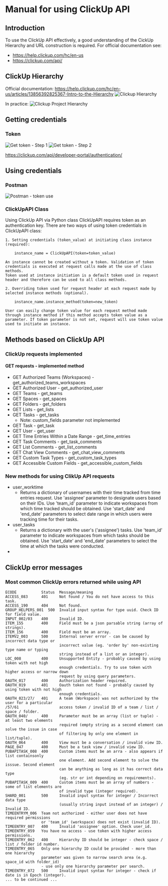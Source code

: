 # Manual for using ClickUp API

## Introduction
To use the ClickUp API effectively, a good understanding of the CickUp Hierarchy and URL construction is required.
For official documentation see:
- https://help.clickup.com/hc/en-us
- https://clickup.com/api/


## ClickUp Hierarchy

Official documentation:
https://help.clickup.com/hc/en-us/articles/13856392825367-Intro-to-the-Hierarchy
![Clickup Hierarchy](clickup_api_screenshots/hierarchy.png)

In practice:
![Clickup Project Hierarchy](clickup_api_screenshots/project_hierarchy.png)

## Getting credentials
### Token

![Get token - Step 1](clickup_api_screenshots/token_step_1.png)
![Get token - Step 2](clickup_api_screenshots/token_step_2.png)

https://clickup.com/api/developer-portal/authentication/


## Using credentials
### Postman

![Postman - token use](clickup_api_screenshots/token_postman.png)

### ClickUpAPI Class

Using ClickUp API via Python class ClickUpAPI requires token as an authentication key.
There are two ways of using token credentials in ClickUpAPI class:

    1. Setting credentials (token_value) at initiating class instance (required):

        instance_name = ClickUpAPI(token=token_value)

    An instance cannot be created without a token. Validation of token credentials is executed at request calls made at the use of class methods.
    Token used at instance initiation is a default token used in request header and therefore can be used to all class methods.

    2. Overriding token used for request header at each request made by selected instance methods (optional).

        instance_name.instance_method(token=new_token)

    User can easily change token value for each request method made through instance method if this method accepts token value as a parameter. If token parameter is not set, request will use token value used to initiate an instance.


## Methods based on ClickUp API

### ClickUp requests implemented
#### GET requests - implemented method
- GET Authorized Teams (Workspaces)     - get_authorized_teams_workspaces
- GET Authorized User                   - get_authorized_user
- GET Teams                             - get_teams
- GET Spaces                            - get_spaces
- GET Folders                           - get_folders
- GET Lists                             - get_lists
- GET Tasks                             - get_tasks
    - Note: custom_fields parameter not implemented
- GET Task                              - get_task
- GET User                              - get_user
- GET Time Entries Within a Date Range  - get_time_entries
- GET Task Comments                     - get_task_comments
- GET List Comments                     - get_list_comments
- GET Chat View Comments                - get_chat_view_comments
- GET Custom Task Types                 - get_custom_task_types
- GET Accessible Custom Fields          - get_accessible_custom_fields

### New methods for using ClikUp API requests
- user_worktime
    - Returns a dictionary of usernames with their time tracked from time entries request.
    Use 'assignee' parameter to designate users based on their IDs.
    Use 'team_id' parameter to indicate workspaces from which time tracked should be obtained.
    Use 'start_date' and 'end_date' parameters to select date range in which users were tracking time for their tasks.
- user_tasks
    - Returns a dictionary with the user's ('assignee') tasks.
    Use 'team_id' parameter to indicate workspaces from which tasks should be obtained.
    Use 'start_date' and 'end_date' parameters to select the time at which the tasks were conducted.
-


## ClickUp error messages
### Most common ClickUp errors returned while using API

    ECODE           Status  Message/meaning
    ACCESS_083      401     Not found / You do not have access to this task.
    ACCESS_190      404     Not found.
    GROUP_HELPERS_001  500  Invalid input syntax for type uuid. Check ID for field value.
    INPUT_002/03    400     Invalid ID.
    ITEM_155        400     Field must be a json parsable string (array of strings).
    ITEM_156        400     Field must be an array.
    ITEMV2_003      500     Internal server error - can be caused by incorrect data type or
                            incorrect value (eg. 'order by' non-existing type name or typing
                            string instead of a list or an integer).
    LOC_008         400     Unsupported Entity - probably caused by using token with not high
                            enough credentials. Try to use token with higher access or narrow down
                            request by using query parameters.
    OAUTH_017       400     Authorization header required.
    OAUTH_019       401     Oauth token not found - probably caused by using token with not high
                            enough credentials.
    OAUTH_023/27/   401     A team (Workspace) was not authorized by the user for a particular
    /57/61                  access token / invalid ID of a team / list / space / folder.
    OAUTH_040/      400     Parameter must be an array (list or tuple) - at least two elements
                            required (empty string as a second element can solve the issue in case
                            of filtering by only one element in list/tuple).
    OAUTH_064       400     View must be a conversation / invalid view ID.
    PAGE_047        400     Must be a task view / invalid view ID.
    PUBAPITASK_008  400     Custom items must be an arra - also appears if list containsonly
                            one element. Add second element to solve the isssue. Second element
                            can be anything as long as it has correct data type
                            (eg. str or int depending on requirements).
    PUBAPITASK_009  400     Custom items must be an array of numbers - some of list elements are
                            of invalid type (integer required).
    SHARD_001       500     Invalid input syntax for integer / Incorrect data type
                            (usually string input instead of an integer) / Invalid ID.
    TIMEENTRYM_006  Team not authorized - either user does not have required permissions
                    or 'team_id' (workspace) does not exist (invalid ID).
    TIMEENTRY_007   400     Invalid 'assignee' option. Check user_id.
    TIMEENTRY_059   You have no access - use token with higher access permissions.
    TIMEENTRY_062   400     Hierarchy ID should be integer - check space / list / folder id number.
    TIMEENTRY_065   Only one hierarchy ID could be provided - more than one hierarchy
                    parameter was given to narrow search area (e.g. space_id with folder_id)
                    - use only one hierarchy parameter per search.
    TIMEENTRY_072   500     Invalid input syntax for integer - check if date is in Epoch (integer).
    ... to be continued ...
